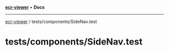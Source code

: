 [**ecr-viewer**](../../../README.md) • **Docs**

***

[ecr-viewer](../../../README.md) / tests/components/SideNav.test

# tests/components/SideNav.test
